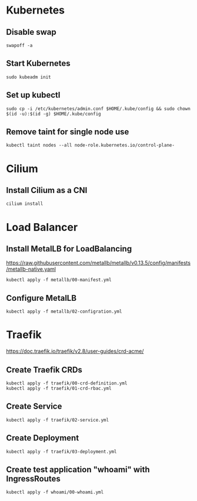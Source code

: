 # Kubernetes

## Disable swap

```shell
swapoff -a
```

## Start Kubernetes

```shell
sudo kubeadm init
```

## Set up kubectl

```shell
sudo cp -i /etc/kubernetes/admin.conf $HOME/.kube/config && sudo chown $(id -u):$(id -g) $HOME/.kube/config
```

## Remove taint for single node use

```shell
kubectl taint nodes --all node-role.kubernetes.io/control-plane-
```

# Cilium 

## Install Cilium as a CNI

```shell
cilium install
```

# Load Balancer

## Install MetalLB for LoadBalancing
https://raw.githubusercontent.com/metallb/metallb/v0.13.5/config/manifests/metallb-native.yaml
```shell
kubectl apply -f metallb/00-manifest.yml
```

## Configure MetalLB

```shell
kubectl apply -f metallb/02-configration.yml
```

# Traefik

https://doc.traefik.io/traefik/v2.8/user-guides/crd-acme/

## Create Traefik CRDs

```shell
kubectl apply -f traefik/00-crd-definition.yml
kubectl apply -f traefik/01-crd-rbac.yml
```

## Create Service

```shell
kubectl apply -f traefik/02-service.yml
```

## Create Deployment

```shell
kubectl apply -f traefik/03-deployment.yml
```

## Create test application "whoami" with IngressRoutes

```shell
kubectl apply -f whoami/00-whoami.yml
```